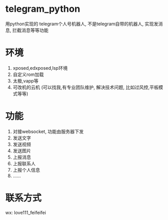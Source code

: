 # telegram_python
用python实现的 telegram个人号机器人,  不是telegram自带的机器人, 实现发消息, 拦截消息等等功能


# 环境
1. xposed,edxposed,lsp环境
2. 自定义rom加载
3. 太极,vapp等
4. 可改机的云机 (可以找我,有专业团队维护, 解决技术问题, 比如过风控,平板模式等等)

# 功能
1. 对接websocket, 功能由服务器下发
2. 发送文字
3. 发送视频
4. 发送图片
5. 上报消息
6. 上报联系人
7. 上报个人信息
8. ......


# 联系方式



wx: love111_feifeifei
